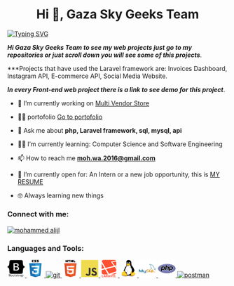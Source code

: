 <h1 align="center">Hi 👋, Gaza Sky Geeks Team</h1>
<a href="#"><img src="https://readme-typing-svg.herokuapp.com?font=Fira+Code&size=30&pause=1000&color=F70000&center=true&width=1050&lines=I'm+a+back-end+developer;I'm+php+Laravel+developer;Software+engineering+student" alt="Typing SVG" /></a>


***Hi Gaza Sky Geeks Team to see my web projects just go to my repositories or just scroll down you will see some of this projects***.

***Projects that have used the Laravel framework are: Invoices Dashboard, Instagram API, E-commerce API, Social Media Website.  

***In every Front-end web project there is a link to see demo for this project***.


- 🔭 I’m currently working on [Multi Vendor Store](https://github.com/Mohammed-Alijl/Multi-Vendor-Store)

- 👨‍💻 portofolio [Go to portofolio](https://2zztavbx6odbhctwqs2ozg.on.drv.tw/www.portofolio.com/portfolio.html)

- 💬 Ask me about **php, Laravel framework, sql, mysql, api**

- 🧑‍🎓 I’m currently learning: Computer Science and Software Engineering

- 📫 How to reach me **moh.wa.2016@gmail.com**

- 🤔 I’m currently open for: An Intern or a new job opportunity, this is [MY RESUME](https://drive.google.com/file/d/1RLUi-vRty48x_xSCa940bWu5dbSuKDWP/view?usp=sharing)

- 🤓 Always learning new things

<h3 align="left">Connect with me:</h3>
<p align="left">
<a href="https://www.linkedin.com/in/mohammed-al-ajl/" target="blank"><img align="center" src="https://raw.githubusercontent.com/rahuldkjain/github-profile-readme-generator/master/src/images/icons/Social/linked-in-alt.svg" alt="mohammed alijl" height="30" width="40" /></a>
</p>

<h3 align="left">Languages and Tools:</h3>
<p align="left"> <a href="https://getbootstrap.com" target="_blank" rel="noreferrer"> <img src="https://raw.githubusercontent.com/devicons/devicon/master/icons/bootstrap/bootstrap-plain-wordmark.svg" alt="bootstrap" width="40" height="40"/> </a> <a href="https://www.w3schools.com/css/" target="_blank" rel="noreferrer"> <img src="https://raw.githubusercontent.com/devicons/devicon/master/icons/css3/css3-original-wordmark.svg" alt="css3" width="40" height="40"/> </a> <a href="https://git-scm.com/" target="_blank" rel="noreferrer"> <img src="https://www.vectorlogo.zone/logos/git-scm/git-scm-icon.svg" alt="git" width="40" height="40"/> </a> <a href="https://www.w3.org/html/" target="_blank" rel="noreferrer"> <img src="https://raw.githubusercontent.com/devicons/devicon/master/icons/html5/html5-original-wordmark.svg" alt="html5" width="40" height="40"/> </a> <a href="https://developer.mozilla.org/en-US/docs/Web/JavaScript" target="_blank" rel="noreferrer"> <img src="https://raw.githubusercontent.com/devicons/devicon/master/icons/javascript/javascript-original.svg" alt="javascript" width="40" height="40"/> </a> <a href="https://laravel.com/" target="_blank" rel="noreferrer"> <img src="https://raw.githubusercontent.com/devicons/devicon/master/icons/laravel/laravel-plain-wordmark.svg" alt="laravel" width="40" height="40"/> </a> <a href="https://www.linux.org/" target="_blank" rel="noreferrer"> <img src="https://raw.githubusercontent.com/devicons/devicon/master/icons/linux/linux-original.svg" alt="linux" width="40" height="40"/> </a> <a href="https://www.mysql.com/" target="_blank" rel="noreferrer"> <img src="https://raw.githubusercontent.com/devicons/devicon/master/icons/mysql/mysql-original-wordmark.svg" alt="mysql" width="40" height="40"/> </a> <a href="https://www.php.net" target="_blank" rel="noreferrer"> <img src="https://raw.githubusercontent.com/devicons/devicon/master/icons/php/php-original.svg" alt="php" width="40" height="40"/> </a> <a href="https://postman.com" target="_blank" rel="noreferrer"> <img src="https://www.vectorlogo.zone/logos/getpostman/getpostman-icon.svg" alt="postman" width="40" height="40"/> </a> </p>
